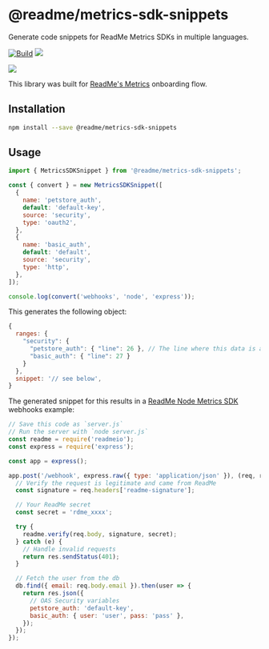 # @readme/metrics-sdk-snippets

Generate code snippets for ReadMe Metrics SDKs in multiple languages.

[![Build](https://img.shields.io/github/workflow/status/readmeio/metrics-sdks/snippets.svg)](https://github.com/readmeio/metricds-sdks) [![](https://img.shields.io/npm/v/@readme/metrics-sdk-snippets)](https://npm.im/@readme/metrics-sdk-snippets)

[![](https://d3vv6lp55qjaqc.cloudfront.net/items/1M3C3j0I0s0j3T362344/Untitled-2.png)](https://readme.io)

This library was built for [ReadMe's Metrics](https://readme.com/metrics) onboarding flow.

## Installation

```sh
npm install --save @readme/metrics-sdk-snippets
```

## Usage

```js
import { MetricsSDKSnippet } from '@readme/metrics-sdk-snippets';

const { convert } = new MetricsSDKSnippet([
  {
    name: 'petstore_auth',
    default: 'default-key',
    source: 'security',
    type: 'oauth2',
  },
  {
    name: 'basic_auth',
    default: 'default',
    source: 'security',
    type: 'http',
  },
]);

console.log(convert('webhooks', 'node', 'express'));
```

This generates the following object:

```js
{
  ranges: {
    "security": {
      "petstore_auth": { "line": 26 }, // The line where this data is at.
      "basic_auth": { "line": 27 }
    }
  },
  snippet: '// see below',
}
```

The generated snippet for this results in a [ReadMe Node Metrics SDK](https://npm.im/readmeio) webhooks example:

```js
// Save this code as `server.js`
// Run the server with `node server.js`
const readme = require('readmeio');
const express = require('express');

const app = express();

app.post('/webhook', express.raw({ type: 'application/json' }), (req, res) => {
  // Verify the request is legitimate and came from ReadMe
  const signature = req.headers['readme-signature'];

  // Your ReadMe secret
  const secret = 'rdme_xxxx';

  try {
    readme.verify(req.body, signature, secret);
  } catch (e) {
    // Handle invalid requests
    return res.sendStatus(401);
  }

  // Fetch the user from the db
  db.find({ email: req.body.email }).then(user => {
    return res.json({
      // OAS Security variables
      petstore_auth: 'default-key',
      basic_auth: { user: 'user', pass: 'pass' },
    });
  });
});
```
